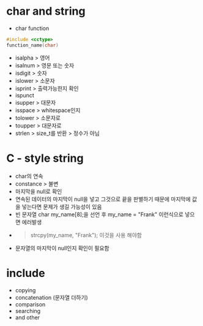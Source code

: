 # char and string
- char function
```cpp
#include <cctype>
function_name(char)
```
- isalpha > 영어
- isalnum > 영문 또는 숫자
- isdigit > 숫자
- islower > 소문자
- isprint > 출력가능한지 확인
- ispunct
- isupper > 대문자
- isspace > whitespace인지
- tolower > 소문자로
- toupper > 대문자로
- strlen > size_t를 반환 > 정수가 아님

# C - style string
- char의 연속
- constance > 불변
- 마지막을 null로 확인
- 연속된 데이터의 마지막이 null을 넣고 그것으로 끝을 판별하기 때문에
마지막에 값을 넣는다면 문제가 생길 가능성이 있음
- 빈 문자열 char my_name[8];을 선언 후 my_name = "Frank" 이런식으로 넣으면 에러발생
- > strcpy(my_name, "Frank"); 이것을 사용 해야함
- 문자열의 마지막이 null인지 확인이 필요함

# include<cstring>
- copying
- concatenation (문자열 더하기)
- comparison 
- searching
- and other